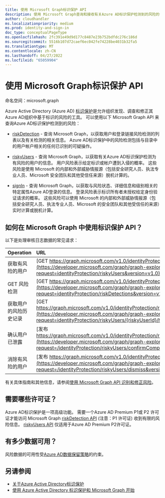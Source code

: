 ```yaml
---
title: 使用 Microsoft Graph标识保护 API
description: 使用 Microsoft Graph查询和接收有关Azure AD标识保护检测到的风险的信息。
author: cloudhandler
ms.localizationpriority: medium
ms.prod: identity-and-sign-in
doc_type: conceptualPageType
ms.openlocfilehash: 2fc391e49d9d177c8487e23b752bdfdc276c186d
ms.sourcegitcommit: 5516b107d72caef6ec042fe74228be4031b32fa5
ms.translationtype: MT
ms.contentlocale: zh-CN
ms.lasthandoff: 04/27/2022
ms.locfileid: "65059904"
---
```

# <a name="use-the-microsoft-graph-identity-protection-apis"></a>使用 Microsoft Graph标识保护 API

命名空间：microsoft.graph

Azure Active Directory (Azure AD) [标识保护](/azure/active-directory/identity-protection/overview-identity-protection)是允许组织发现、调查和修正其Azure AD组织中基于标识的风险的工具。 可以使用以下 Microsoft Graph API 来查询Azure AD标识保护检测到的风险：

* [riskDetection](riskdetection.md) - 查询 Microsoft Graph，以获取用户和登录链接风险检测的列表以及有关检测的相关信息。 Azure AD标识保护中的风险检测包括与目录中的用户帐户相关的任何已识别的可疑操作。

* [riskyUsers](riskyuser.md) - 查询 Microsoft Graph，以获取有关Azure AD标识保护检测为有风险的用户的信息。 用户风险表示给定标识或帐户遭到入侵的概率。 这些风险是使用 Microsoft 的内部和外部威胁情报源（包括安全研究人员、执法专业人员、Microsoft 安全团队和其他受信任来源）脱机计算的。

* [signIn](signin.md) - 查询 Microsoft Graph，以获取与风险状态、详细信息和级别相关的特定属性Azure AD登录的信息。 登录风险表示标识所有者未授权给定身份验证请求的概率。 这些风险可以使用 Microsoft 的内部和外部威胁情报源（包括安全研究人员、执法专业人员、Microsoft 的安全团队和其他受信任的来源）实时计算或脱机计算。


## <a name="what-can-i-do-with-identity-protection-apis-in-microsoft-graph"></a>如何在 Microsoft Graph 中使用标识保护 API？

以下是处理审核日志数据的常见请求：

Operation | URL
:----------|:----
获取有风险的用户 | [GET https://graph.microsoft.com/v1.0/identityProtection/riskyUsers](https://developer.microsoft.com/graph/graph-explorer?request=identityProtection/riskyUsers&version=v1.0)
GET 风险检测 | [GET https://graph.microsoft.com/v1.0/identityProtection/riskDetections](https://developer.microsoft.com/graph/graph-explorer?request=identityProtection/riskDetections&version=v1.0)
获取用户的风险历史记录 | [GET https://graph.microsoft.com/v1.0/identityProtection/riskyUsers/{riskyUserId}/history](https://developer.microsoft.com/graph/graph-explorer?request=identityProtection/riskyUsers/{riskyUserId}/history&version=v1.0)
确认用户已泄露 | [发布 https://graph.microsoft.com/v1.0/identityProtection/riskyUsers/confirmCompromised](https://developer.microsoft.com/graph/graph-explorer?request=/identityProtection/riskyUsers/confirmCompromised&version=v1.0)
消除有风险的用户 | [发布 https://graph.microsoft.com/v1.0/identityProtection/riskyUsers/dismiss](https://developer.microsoft.com/graph/graph-explorer?request=/identityProtection/riskyUsers/dismiss&version=v1.0)

有关具体指南和其他信息，请参阅[使用 Microsoft Graph API 识别和修正风险](/graph/tutorial-riskdetection-api)。

## <a name="what-licenses-do-i-need"></a>需要哪些许可证？

Azure AD标识保护是一项高级功能。 需要一个Azure AD Premium P1或 P2 许可证才能访问 Microsoft Graph [riskDetection API](riskdetection.md) (注意：P1 许可证) 收到有限的风险信息。 [riskyUsers API](riskyuser.md) 仅适用于Azure AD Premium P2许可证。

## <a name="how-much-data-is-available"></a>有多少数据可用？

风险数据的可用性受[Azure AD数据保留策略](/azure/active-directory/reports-monitoring/reference-reports-data-retention#how-long-does-azure-ad-store-the-data)的约束。

## <a name="see-also"></a>另请参阅

* [关于Azure Active Directory标识保护](/azure/active-directory/identity-protection/overview-identity-protection)
* [使用 Azure Active Directory 标识保护和 Microsoft Graph 开始](/azure/active-directory/identity-protection/howto-identity-protection-graph-api)
